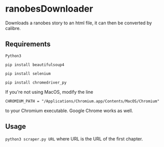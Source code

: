 # ranobesDownloader

Downloads a ranobes story to an html file, it can then be converted by calibre.

## Requirements

`Python3`

`pip install beautifulsoup4`

`pip install selenium`

`pip install chromedriver_py`

If you're not using MacOS, modify the line

`CHROMIUM_PATH = "/Applications/Chromium.app/Contents/MacOS/Chromium"`

to your Chromium executable. Google Chrome works as well.

## Usage

`python3 scraper.py URL` where URL is the URL of the first chapter.
